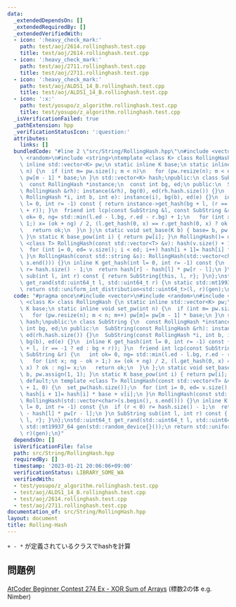 ```yaml
---
data:
  _extendedDependsOn: []
  _extendedRequiredBy: []
  _extendedVerifiedWith:
  - icon: ':heavy_check_mark:'
    path: test/aoj/2614.rollinghash.test.cpp
    title: test/aoj/2614.rollinghash.test.cpp
  - icon: ':heavy_check_mark:'
    path: test/aoj/2711.rollinghash.test.cpp
    title: test/aoj/2711.rollinghash.test.cpp
  - icon: ':heavy_check_mark:'
    path: test/aoj/ALDS1_14_B.rollinghash.test.cpp
    title: test/aoj/ALDS1_14_B.rollinghash.test.cpp
  - icon: ':x:'
    path: test/yosupo/z_algorithm.rollinghash.test.cpp
    title: test/yosupo/z_algorithm.rollinghash.test.cpp
  _isVerificationFailed: true
  _pathExtension: hpp
  _verificationStatusIcon: ':question:'
  attributes:
    links: []
  bundledCode: "#line 2 \"src/String/RollingHash.hpp\"\n#include <vector>\n#include\
    \ <random>\n#include <string>\ntemplate <class K> class RollingHash {\n static\
    \ inline std::vector<K> pw;\n static inline K base;\n static inline void set_pw(int\
    \ n) {\n  if (int m= pw.size(); m < n)\n   for (pw.resize(n); m < n; m++) pw[m]=\
    \ pw[m - 1] * base;\n }\n std::vector<K> hash;\npublic:\n class SubString {\n\
    \  const RollingHash *instance;\n  const int bg, ed;\n public:\n  SubString(const\
    \ RollingHash &rh): instance(&rh), bg(0), ed(rh.hash.size()) {}\n  SubString(const\
    \ RollingHash *i, int b, int e): instance(i), bg(b), ed(e) {}\n  inline K get_hash(int\
    \ l= 0, int r= -1) const { return instance->get_hash(bg + l, (r == -1 ? ed : bg\
    \ + r)); }\n  friend int lcp(const SubString &l, const SubString &r) {\n   int\
    \ ok= 0, ng= std::min(l.ed - l.bg, r.ed - r.bg) + 1;\n   for (int x; ng - ok >\
    \ 1;) x= (ok + ng) / 2, (l.get_hash(0, x) == r.get_hash(0, x) ? ok : ng)= x;\n\
    \   return ok;\n  }\n };\n static void set_base(K b) { base= b, pw.assign(1, 1);\
    \ }\n static K base_pow(int i) { return pw[i]; }\n RollingHash()= default;\n template\
    \ <class T> RollingHash(const std::vector<T> &v): hash(v.size() + 1, 0) {\n  set_pw(hash.size());\n\
    \  for (int i= 0, ed= v.size(); i < ed; i++) hash[i + 1]= hash[i] * base + v[i];\n\
    \ }\n RollingHash(const std::string &s): RollingHash(std::vector<char>(s.begin(),\
    \ s.end())) {}\n inline K get_hash(int l= 0, int r= -1) const {\n  if (r < 0)\
    \ r= hash.size() - 1;\n  return hash[r] - hash[l] * pw[r - l];\n }\n SubString\
    \ sub(int l, int r) const { return SubString{this, l, r}; }\n};\nstd::uint64_t\
    \ get_rand(std::uint64_t l, std::uint64_t r) {\n static std::mt19937_64 gen(std::random_device{}());\n\
    \ return std::uniform_int_distribution<std::uint64_t>(l, r)(gen);\n}\n"
  code: "#pragma once\n#include <vector>\n#include <random>\n#include <string>\ntemplate\
    \ <class K> class RollingHash {\n static inline std::vector<K> pw;\n static inline\
    \ K base;\n static inline void set_pw(int n) {\n  if (int m= pw.size(); m < n)\n\
    \   for (pw.resize(n); m < n; m++) pw[m]= pw[m - 1] * base;\n }\n std::vector<K>\
    \ hash;\npublic:\n class SubString {\n  const RollingHash *instance;\n  const\
    \ int bg, ed;\n public:\n  SubString(const RollingHash &rh): instance(&rh), bg(0),\
    \ ed(rh.hash.size()) {}\n  SubString(const RollingHash *i, int b, int e): instance(i),\
    \ bg(b), ed(e) {}\n  inline K get_hash(int l= 0, int r= -1) const { return instance->get_hash(bg\
    \ + l, (r == -1 ? ed : bg + r)); }\n  friend int lcp(const SubString &l, const\
    \ SubString &r) {\n   int ok= 0, ng= std::min(l.ed - l.bg, r.ed - r.bg) + 1;\n\
    \   for (int x; ng - ok > 1;) x= (ok + ng) / 2, (l.get_hash(0, x) == r.get_hash(0,\
    \ x) ? ok : ng)= x;\n   return ok;\n  }\n };\n static void set_base(K b) { base=\
    \ b, pw.assign(1, 1); }\n static K base_pow(int i) { return pw[i]; }\n RollingHash()=\
    \ default;\n template <class T> RollingHash(const std::vector<T> &v): hash(v.size()\
    \ + 1, 0) {\n  set_pw(hash.size());\n  for (int i= 0, ed= v.size(); i < ed; i++)\
    \ hash[i + 1]= hash[i] * base + v[i];\n }\n RollingHash(const std::string &s):\
    \ RollingHash(std::vector<char>(s.begin(), s.end())) {}\n inline K get_hash(int\
    \ l= 0, int r= -1) const {\n  if (r < 0) r= hash.size() - 1;\n  return hash[r]\
    \ - hash[l] * pw[r - l];\n }\n SubString sub(int l, int r) const { return SubString{this,\
    \ l, r}; }\n};\nstd::uint64_t get_rand(std::uint64_t l, std::uint64_t r) {\n static\
    \ std::mt19937_64 gen(std::random_device{}());\n return std::uniform_int_distribution<std::uint64_t>(l,\
    \ r)(gen);\n}"
  dependsOn: []
  isVerificationFile: false
  path: src/String/RollingHash.hpp
  requiredBy: []
  timestamp: '2023-01-21 20:06:06+09:00'
  verificationStatus: LIBRARY_SOME_WA
  verifiedWith:
  - test/yosupo/z_algorithm.rollinghash.test.cpp
  - test/aoj/ALDS1_14_B.rollinghash.test.cpp
  - test/aoj/2614.rollinghash.test.cpp
  - test/aoj/2711.rollinghash.test.cpp
documentation_of: src/String/RollingHash.hpp
layout: document
title: Rolling-Hash
---
```

`+ - *` が定義されているクラスでhashを計算
## 問題例
[AtCoder Beginner Contest 274 Ex - XOR Sum of Arrays](https://atcoder.jp/contests/abc274/tasks/abc274_h) (標数2の体 e.g. Nimber)